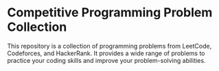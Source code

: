 # Competitive Programming Problem Collection

This repository is a collection of programming problems from LeetCode, Codeforces, and HackerRank. It provides a wide range of problems to practice your coding skills and improve your problem-solving abilities.

